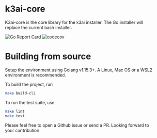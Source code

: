 # k3ai-core

K3ai-core is the core library for the k3ai installer.
The Go installer will replace the current bash installer.

[![Go Report Card](https://goreportcard.com/badge/github.com/kf5i/k3ai-core)](https://goreportcard.com/report/github.com/kf5i/k3ai-core)
[![codecov](https://codecov.io/gh/kf5i/k3ai-core/branch/main/graph/badge.svg)](https://codecov.io/gh/kf5i/k3ai-core)

# Building from source

Setup the environment using Golang v1.15.3+. A Linux, Mac OS or a WSL2 environment is recommended.

To build the project, run

```bash
make build-cli
```

To run the test suite, use

```bash
make lint
make test
```

Please feel free to open a Github issue or send a PR. Looking forward to your contribution.
